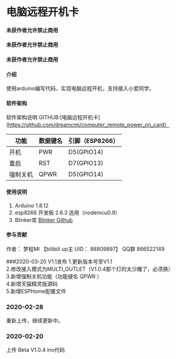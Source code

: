 # 电脑远程开机卡

#### 未获作者允许禁止商用
#### 未获作者允许禁止商用
#### 未获作者允许禁止商用

#### 介绍
使用arduino编写代码，实现电脑远程开机，支持接入小爱同学。

#### 软件架构
软件架构说明
GITHUB:[电脑远程开机卡](https://github.com/dreamcmi/computer_remote_power_on_card）



| 功能     | 数据键名 | 引脚（ESP8266） |
| -------- | -------- | --------------- |
| 开机     | PWR      | D5(GPIO14)      |
| 重启     | RST      | D7(GPIO13)      |
| 强制关机 | QPWR     | D5(GPIO14)      |


#### 使用说明

1.  Arduino 1.8.12
2.  esp8266 开发板 2.6.3 选用（nodemcu0.9）
3.  Blinker库 [Blinker Github](https://github.com/blinker-iot/blinker-library)

#### 参与贡献

作者：
梦程MI 【bilibili up主 UID： 88809897】
QQ群 866522149


###2020-03-20 V1.1发布
1.更新版本号至V1.1  
2.修改接入模式为MULTI_OUTLET（V1.0.4那个灯的太沙雕了，必须换）  
3.新增强制关机功能（功能键名 QPWR    ）  
4.新增天猫精灵版源码  
5.新增ESPHome配置文件  

### 2020-02-28
重新上传，继续更新中。

### 2020-02-20
上传 Beta V1.0.4 ino代码